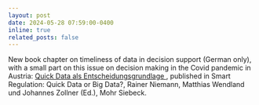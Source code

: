 ```yaml
---
layout: post
date: 2024-05-28 07:59:00-0400
inline: true
related_posts: false
---
```


New book chapter on timeliness of data in decision support (German only), with a small part on this issue on decision making in the Covid pandemic in Austria: <a href="https://viewer.content-select.com/pdf/viewer?ip=185.68.249.82&id_type=isbn&identifiers=9783161622038&signature=765afdb1e89626f2f06d61b59c5ccacd16d60ccb&frontend=1&language=deu">Quick Data als Entscheidungsgrundlage </a>, published in Smart Regulation: Quick Data or Big Data?, Rainer Niemann, Matthias Wendland und Johannes Zollner (Ed.), Mohr Siebeck.